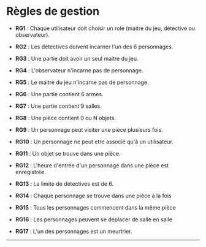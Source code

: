 # Règles de gestion

- **RG1** : Chaque utilisateur doit choisir un role (maitre du jeu, détective ou observateur).

- **RG2** : Les détectives doivent incarner l'un des 6 personnages.

- **RG3** : Une partie doit avoir un seul maitre du jeu.

- **RG4** : L'observateur n'incarne pas de personnage.

- **RG5** : Le maitre du jeu n'incarne pas de personnage.

- **RG6** : Une partie contient 6 armes.

- **RG7** : Une partie contient 9 salles.

- **RG8** : Une pièce contient 0 ou N objets.

- **RG9** : Un personnage peut visiter une pièce plusieurs fois.

- **RG10** : Un personnage ne peut etre associé qu'à un utilisateur.

- **RG11** : Un objet se trouve dans une pièce.

- **RG12** : L'heure d'entrée d'un personnage dans une pièce est enregistrée.

- **RG13** : La limite de détectives est de 6.

- **RG14** : Chaque personnage se trouve dans une pièce à la fois

- **RG15** : Tous les personnages commencent dans la même pièce

- **RG16** : Les personnages peuvent se déplacer de salle en salle

- **RG17** : L'un des personnages est un meurtrier.
---